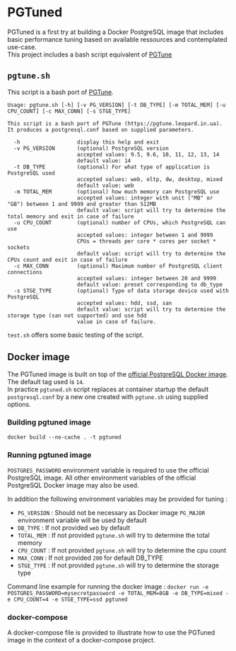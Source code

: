# PGTuned

PGTuned is a first try at building a Docker PostgreSQL image that includes basic performance tuning based on available ressources and contemplated use-case.  
This project includes a bash script equivalent of [PGTune](https://github.com/le0pard/pgtune)

## `pgtune.sh`

This script is a bash port of [PGTune](https://github.com/le0pard/pgtune).

```
Usage: pgtune.sh [-h] [-v PG_VERSION] [-t DB_TYPE] [-m TOTAL_MEM] [-u CPU_COUNT] [-c MAX_CONN] [-s STGE_TYPE]

This script is a bash port of PGTune (https://pgtune.leopard.in.ua).
It produces a postgresql.conf based on supplied parameters.

  -h                  display this help and exit
  -v PG_VERSION       (optional) PostgreSQL version
                      accepted values: 9.5, 9.6, 10, 11, 12, 13, 14
                      default value: 14
  -t DB_TYPE          (optional) For what type of application is PostgreSQL used
                      accepted values: web, oltp, dw, desktop, mixed
                      default value: web
  -m TOTAL_MEM        (optional) how much memory can PostgreSQL use
                      accepted values: integer with unit ("MB" or "GB") between 1 and 9999 and greater than 512MB
                      default value: script will try to determine the total memory and exit in case of failure
  -u CPU_COUNT        (optional) number of CPUs, which PostgreSQL can use
                      accepted values: integer between 1 and 9999
                      CPUs = threads per core * cores per socket * sockets
                      default value: script will try to determine the CPUs count and exit in case of failure
  -c MAX_CONN         (optional) Maximum number of PostgreSQL client connections
                      accepted values: integer between 20 and 9999
                      default value: preset corresponding to db_type
  -s STGE_TYPE        (optional) Type of data storage device used with PostgreSQL
                      accepted values: hdd, ssd, san
                      default value: script will try to determine the storage type (san not supported) and use hdd
                      value in case of failure.
```

`test.sh` offers some basic testing of the script. 

## Docker image

The PGTuned image is built on top of the [official PostgreSQL Docker image](https://hub.docker.com/_/postgres). The default tag used is `14`.  
In practice `pgtuned.sh` script replaces at container startup the default `postgresql.conf` by a new one created with `pgtune.sh` using supplied options.

### Building pgtuned image

`docker build --no-cache . -t pgtuned`

### Running pgtuned image

`POSTGRES_PASSWORD` environment variable is required to use the official PostgreSQL image. All other environment variables of the official PostgreSQL Docker image may also be used.

In addition the following environment variables may be provided for tuning :
* `PG_VERSION` : Should not be necessary as Docker image `PG_MAJOR` environment variable will be used by default
* `DB_TYPE` : If not provided `web` by default
* `TOTAL_MEM` : If not provided `pgtune.sh` will try to determine the total memory
* `CPU_COUNT` : If not provided `pgtune.sh` will try to determine the cpu count
* `MAX_CONN` : If not provided `200` for default DB_TYPE
* `STGE_TYPE` : If not provided `pgtune.sh` will try to determine the storage type

Command line example for running the docker image :
`docker run -e POSTGRES_PASSWORD=mysecretpassword -e TOTAL_MEM=8GB -e DB_TYPE=mixed -e CPU_COUNT=4 -e STGE_TYPE=ssd pgtuned`

### docker-compose

A docker-compose file is provided to illustrate how to use the PGTuned image in the context of a docker-compose project.
